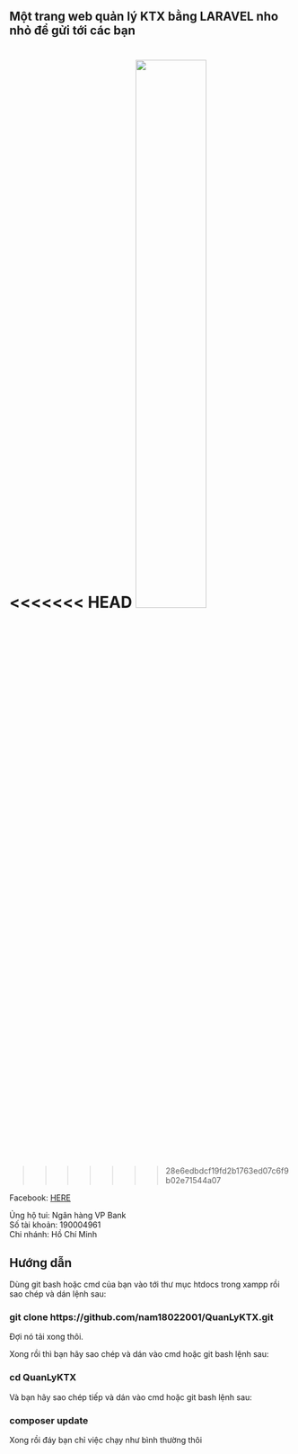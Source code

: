## Một trang web quản lý KTX bằng LARAVEL nho nhỏ để gửi tới các bạn
<<<<<<< HEAD
<img src="https://lh3.googleusercontent.com/SjVIGjYKtBPIV7gs9_xwH_QO8h2Ywqt0r-BGQlIpZSwJQY8HofVQ6ndvFiLVIBGU9Bl5MWugRIhI4gr8_3Hss4R7P0xsb5tAZwqKahM6_YVKjywYlK4odMETP20pZPSfNOdFC-8wfTAe4WbWkskzi7kqMYvNel0hIEJHggTvbirOsCZb9NIWgXmtrr7Ubi2uLVRRYZvjz8GJnquC5_MCZaa05iwWwpfSrWli23cOWDaqMjP1T-uLdOkDptIiPUxPuO1YNW-CkHVXgaT_cl5is9WNy7ACPSVAqigZSP_r3RHaZn5vH2L4Y9RRJEfmg74hNJTY4EOBpozWQYgsjARsN5URgdJ_cJZBNByWvctEzV-_9NU5fzH4d5WyW55kxT8FYxRC5nbvWYZKW_8Dq6QhwXo49DLDMGsOLOu2hDYe9741HxuV4OckRK2MhIlxXeUOlk1raWOFR6AZnRMyQkTYFKGQ9Sgw-Wad3QTAJkZebmQUoXyNBC2Ww-TuqbN9cCxLZkb5a9wRs8sEAaOFzWz6recuDa32u_lWnHJkUguyNycKjTPY1wB4tg-zbcHhWj-tJ5_Xvi0eczTAgBgogetZcMmy38LRPilWjARsHk68Lyetm6Tr0-eMfgHRYJz_5ogE44rfJkbkojHlviV2V_Y1Jgl9Gu1SYiEPIJU-FLj9XLmYFJk6GALGfhmouNQhbg=s914-no?authuser=0" alt="" width="50%">
=======
>>>>>>> 28e6edbdcf19fd2b1763ed07c6f9b02e71544a07
<p>Facebook: <a href="https://facebook.com/nam1822001">HERE</a></p>
 <p>Ủng hộ tui:  Ngân hàng VP Bank<br>
    Số tài khoản: 190004961<br>
    Chi nhánh:  Hồ Chí Minh
</p>

## Hướng dẫn
<p>Dùng git bash hoặc cmd của bạn vào tới thư mục htdocs trong xampp rồi sao chép và dán lệnh sau: </p>
<h3>git clone https://github.com/nam18022001/QuanLyKTX.git</h3>
<p>Đợi nó tải xong thôi.</p>
<p>Xong rồi thì bạn hãy sao chép và dán vào cmd hoặc git bash lệnh sau: </p>
<h3>cd QuanLyKTX</h3>
<p>Và bạn hãy sao chép tiếp và dán vào cmd hoặc git bash lệnh sau:</p>
<h3>composer update</h3>
<p>Xong rồi đáy bạn chỉ việc chạy như bình thường thôi</p>
